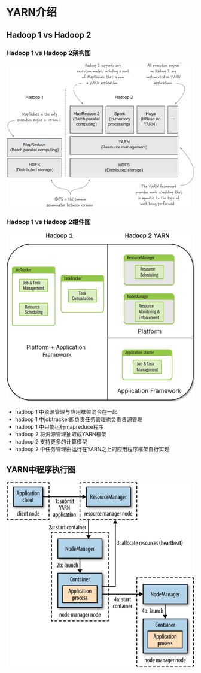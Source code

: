 # YARN介绍
## Hadoop 1 vs Hadoop 2
### Hadoop 1 vs Hadoop 2架构图
![](../img/h1_h2_architecture.png)
### Hadoop 1 vs Hadoop 2组件图
![](../img/h1_h2_component.png)
* hadoop 1 中资源管理与应用框架混合在一起
* hadoop 1 中jobtracker即负责任务管理也负责资源管理
* hadoop 1 中只能运行mapreduce程序
* hadoop 2 将资源管理抽取成YARN框架
* hadoop 2 支持更多的计算模型
* hadoop 2 中任务管理由运行在YARN之上的应用程序框架自行实现
## YARN中程序执行图
![](../img/yarn_run_app.png)
